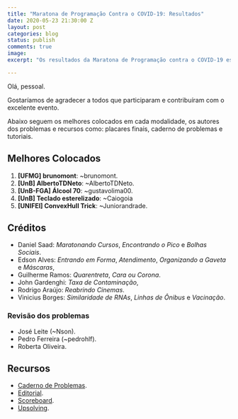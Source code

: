 ```yaml
---
title: "Maratona de Programação Contra o COVID-19: Resultados"
date: 2020-05-23 21:30:00 Z
layout: post
categories: blog
status: publish
comments: true
image:
excerpt: "Os resultados da Maratona de Programação contra o COVID-19 estão disponíveis."

---
```

Olá, pessoal.

Gostaríamos de agradecer a todos que participaram e contribuíram com o excelente evento.

Abaixo seguem os melhores colocados em cada modalidade, os autores dos problemas e recursos como: placares finais, caderno de problemas e tutoriais.

## Melhores Colocados

1. **[UFMG] brunomont**: ~brunomont.
2. **[UnB] AlbertoTDNeto**: ~AlbertoTDNeto.
3. **[UnB-FGA] Álcool 70**: ~gustavolima00.
4. **[UnB] Teclado esterelizado**: ~Caiogoia
5. **[UNIFEI] ConvexHull Trick**: ~Juniorandrade.

## Créditos

- Daniel Saad: *Maratonando Cursos*, *Encontrando o Pico* e *Bolhas Sociais*.
- Edson Alves: *Entrando em Forma*, *Atendimento*, *Organizando a Gaveta* e *Máscaras*,
- Guilherme Ramos: *Quarentreta*, *Cara ou Corona*.
- John Gardenghi: *Taxa de Contaminação*,
- Rodrigo Araújo: *Reabrindo Cinemas*.
- Vinicius Borges: *Similaridade de RNAs*, *Linhas de Ônibus* e *Vacinação*.

### Revisão dos problemas 
- José Leite (~Nson).
- Pedro Ferreira (~pedrohlf).
- Roberta Oliveira.


## Recursos 

- [Caderno de Problemas]({{site.url}}/assets/mdp-contra-o-covid-19/Maratona.pdf).
- [Editorial]({{site.url}}/assets/mdp-contra-o-covid-19/Tutoriais.pdf).
- [Scoreboard]({{site.url}}/assets/mdp-contra-o-covid-19/Scoreboard.pdf). 
- [Upsolving](https://codeforces.com/group/btcK4I5D5f/contest/281278).